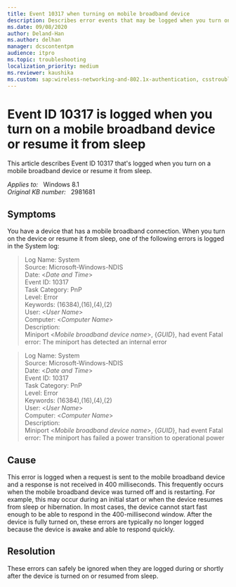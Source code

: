 ```yaml
---
title: Event 10317 when turning on mobile broadband device
description: Describes error events that may be logged when you turn on a device that has a mobile broadband connection or resume the device from sleep.
ms.date: 09/08/2020
author: Deland-Han
ms.author: delhan
manager: dcscontentpm
audience: itpro
ms.topic: troubleshooting
localization_priority: medium
ms.reviewer: kaushika
ms.custom: sap:wireless-networking-and-802.1x-authentication, csstroubleshoot
---
```

# Event ID 10317 is logged when you turn on a mobile broadband device or resume it from sleep

This article describes Event ID 10317 that's logged when you turn on a mobile broadband device or resume it from sleep.

_Applies to:_ &nbsp; Windows 8.1  
_Original KB number:_ &nbsp; 2981681

## Symptoms

You have a device that has a mobile broadband connection. When you turn on the device or resume it from sleep, one of the following errors is logged in the System log:

> Log Name: System  
Source: Microsoft-Windows-NDIS  
Date: <*Date and Time*>  
Event ID: 10317  
Task Category: PnP  
Level: Error  
Keywords: (16384),(16),(4),(2)  
User: <*User Name*>  
Computer: <*Computer Name*>  
Description:  
Miniport <*Mobile broadband device name*>, {*GUID*}, had event Fatal error: The miniport has detected an internal error  

>Log Name: System  
Source: Microsoft-Windows-NDIS  
Date: <*Date and Time*>  
Event ID: 10317  
Task Category: PnP  
Level: Error  
Keywords: (16384),(16),(4),(2)  
User: <*User Name*>  
Computer: <*Computer Name*>  
Description:  
Miniport <*Mobile broadband device name*>, {*GUID*}, had event Fatal error: The miniport has failed a power transition to operational power  

## Cause

This error is logged when a request is sent to the mobile broadband device and a response is not received in 400 milliseconds. This frequently occurs when the mobile broadband device was turned off and is restarting. For example, this may occur during an initial start or when the device resumes from sleep or hibernation. In most cases, the device cannot start fast enough to be able to respond in the 400-millisecond window. After the device is fully turned on, these errors are typically no longer logged because the device is awake and able to respond quickly.

## Resolution

These errors can safely be ignored when they are logged during or shortly after the device is turned on or resumed from sleep.
